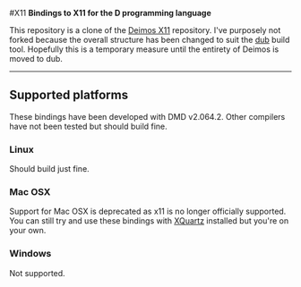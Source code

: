 #X11
**Bindings to X11 for the D programming language**

This repository is a clone of the [Deimos X11](https://github.com/D-Programming-Deimos/libX11) repository. I've purposely not forked because the overall structure has been changed to suit the [dub](https://github.com/rejectedsoftware/dub) build tool. Hopefully this is a temporary measure until the entirety of Deimos is moved to dub.

---

## Supported platforms
These bindings have been developed with DMD v2.064.2. Other compilers have not been tested but should build fine.

### Linux
Should build just fine.

### Mac OSX
Support for Mac OSX is deprecated as x11 is no longer officially supported. You can still try and use these bindings with [XQuartz](http://xquartz.macosforge.org/landing/) installed but you're on your own.

### Windows
Not supported.
